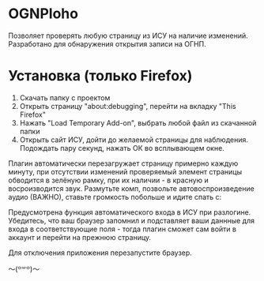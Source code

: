 # OGNPloho
Позволяет проверять любую страницу из ИСУ на наличие изменений. Разработано для обнаружения открытия записи на ОГНП.

# Установка (только Firefox)

1. Скачать папку с проектом 
2. Открыть страницу "about:debugging", перейти на вкладку "This Firefox"
3. Нажать "Load Temporary Add-on", выбрать любой файл из скачанной папки
4. Открыть сайт ИСУ, дойти до желаемой страницы для наблюдения. Подождать пару секунд, нажать ОК во всплывающем окне.

Плагин автоматически перезагружает страницу примерно каждую минуту, при отсутствии изменений проверяемый элемент страницы обводится в зелёную рамку, при их наличии - в красную и восроизводится звук. Размутьте комп, позвольте автовоспроизведение аудио (ВАЖНО), ставьте громкость побольше и идите спать c:

Предусмотрена функция автоматического входа в ИСУ при разлогине. Убедитесь, что ваш браузер запомнил и подставляет ваши даннные для входа в соответствующие поля - тогда плагин сможет сам войти в аккаунт и перейти на прежнюю страницу.

Для отключения приложения перезапустите браузер.


〜(꒪꒳꒪)〜
